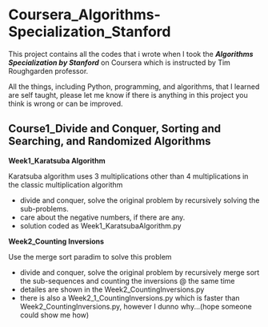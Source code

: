 # Coursera_Algorithms-Specialization_Stanford

This project contains all the codes that i wrote when I took the ***Algorithms Specialization by Stanford*** on Coursera which is instructed by Tim Roughgarden professor.

All the things, including Python, programming, and algorithms, that I learned are self taught, please let me know if there is anything in this project you think is wrong or can be improved.


## Course1_Divide and Conquer, Sorting and Searching, and Randomized Algorithms


**Week1_Karatsuba Algorithm**

Karatsuba algorithm uses 3 multiplications other than 4 multiplications in the classic multiplication algorithm
- divide and conquer, solve the original problem by recursively solving the sub-problems.
- care about the negative numbers, if there are any.
- solution coded as Week1_KaratsubaAlgorithm.py


**Week2_Counting Inversions**

Use the merge sort paradim to solve this problem
- divide and conquer, solve the original problem by recursively merge sort the sub-sequences and counting the inversions @ the same time
- detailes are shown in the Week2_CountingInversions.py
- there is also a Week2_1_CountingInversions.py which is faster than Week2_CountingInversions.py, however I dunno why...(hope someone could show me how)
